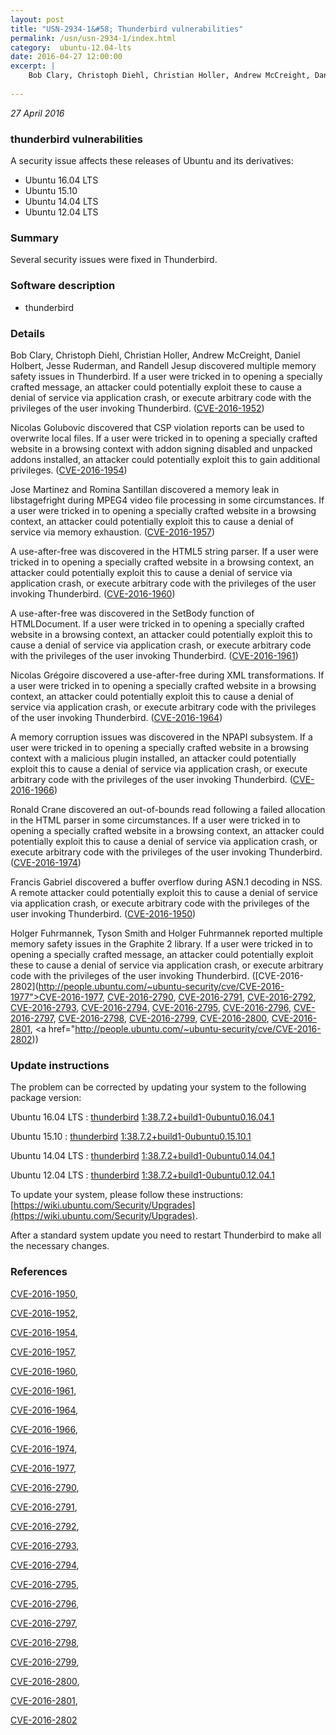 ```yaml
---
layout: post
title: "USN-2934-1&#58; Thunderbird vulnerabilities"
permalink: /usn/usn-2934-1/index.html
category:  ubuntu-12.04-lts
date: 2016-04-27 12:00:00
excerpt: |
    Bob Clary, Christoph Diehl, Christian Holler, Andrew McCreight, Daniel Holbert, Jesse Ruderman, and Randell Jesup discovered multiple memory safety issues in Thunderbird. If a user were tricked in to opening a specially crafted message, an attacker could potentially exploit these to cause a denial of service via application crash, or execute arbitrary code with the privileges of the user invoking Thunderbird. ([CVE-2016-1952](http://people.ubuntu.com/~ubuntu-security/cve/CVE-2016-1952))
    
--- 
```

 
 

*27 April 2016*

### thunderbird vulnerabilities

A security issue affects these releases of Ubuntu and its derivatives:

* Ubuntu 16.04 LTS
* Ubuntu 15.10
* Ubuntu 14.04 LTS
* Ubuntu 12.04 LTS

### Summary

Several security issues were fixed in Thunderbird. 

### Software description

* thunderbird 

### Details

Bob Clary, Christoph Diehl, Christian Holler, Andrew McCreight, Daniel Holbert, Jesse Ruderman, and Randell Jesup discovered multiple memory safety issues in Thunderbird. If a user were tricked in to opening a specially crafted message, an attacker could potentially exploit these to cause a denial of service via application crash, or execute arbitrary code with the privileges of the user invoking Thunderbird. ([CVE-2016-1952](http://people.ubuntu.com/~ubuntu-security/cve/CVE-2016-1952))

Nicolas Golubovic discovered that CSP violation reports can be used to overwrite local files. If a user were tricked in to opening a specially crafted website in a browsing context with addon signing disabled and unpacked addons installed, an attacker could potentially exploit this to gain additional privileges. ([CVE-2016-1954](http://people.ubuntu.com/~ubuntu-security/cve/CVE-2016-1954))

Jose Martinez and Romina Santillan discovered a memory leak in libstagefright during MPEG4 video file processing in some circumstances. If a user were tricked in to opening a specially crafted website in a browsing context, an attacker could potentially exploit this to cause a denial of service via memory exhaustion. ([CVE-2016-1957](http://people.ubuntu.com/~ubuntu-security/cve/CVE-2016-1957))

A use-after-free was discovered in the HTML5 string parser. If a user were tricked in to opening a specially crafted website in a browsing context, an attacker could potentially exploit this to cause a denial of service via application crash, or execute arbitrary code with the privileges of the user invoking Thunderbird. ([CVE-2016-1960](http://people.ubuntu.com/~ubuntu-security/cve/CVE-2016-1960))

A use-after-free was discovered in the SetBody function of HTMLDocument. If a user were tricked in to opening a specially crafted website in a browsing context, an attacker could potentially exploit this to cause a denial of service via application crash, or execute arbitrary code with the privileges of the user invoking Thunderbird. ([CVE-2016-1961](http://people.ubuntu.com/~ubuntu-security/cve/CVE-2016-1961))

Nicolas Grégoire discovered a use-after-free during XML transformations. If a user were tricked in to opening a specially crafted website in a browsing context, an attacker could potentially exploit this to cause a denial of service via application crash, or execute arbitrary code with the privileges of the user invoking Thunderbird. ([CVE-2016-1964](http://people.ubuntu.com/~ubuntu-security/cve/CVE-2016-1964))

A memory corruption issues was discovered in the NPAPI subsystem. If a user were tricked in to opening a specially crafted website in a browsing context with a malicious plugin installed, an attacker could potentially exploit this to cause a denial of service via application crash, or execute arbitrary code with the privileges of the user invoking Thunderbird. ([CVE-2016-1966](http://people.ubuntu.com/~ubuntu-security/cve/CVE-2016-1966))

Ronald Crane discovered an out-of-bounds read following a failed allocation in the HTML parser in some circumstances. If a user were tricked in to opening a specially crafted website in a browsing context, an attacker could potentially exploit this to cause a denial of service via application crash, or execute arbitrary code with the privileges of the user invoking Thunderbird. ([CVE-2016-1974](http://people.ubuntu.com/~ubuntu-security/cve/CVE-2016-1974))

Francis Gabriel discovered a buffer overflow during ASN.1 decoding in NSS. A remote attacker could potentially exploit this to cause a denial of service via application crash, or execute arbitrary code with the privileges of the user invoking Thunderbird. ([CVE-2016-1950](http://people.ubuntu.com/~ubuntu-security/cve/CVE-2016-1950))

Holger Fuhrmannek, Tyson Smith and Holger Fuhrmannek reported multiple memory safety issues in the Graphite 2 library. If a user were tricked in to opening a specially crafted message, an attacker could potentially exploit these to cause a denial of service via application crash, or execute arbitrary code with the privileges of the user invoking Thunderbird. ([CVE-2016-2802](http://people.ubuntu.com/~ubuntu-security/cve/CVE-2016-1977">CVE-2016-1977</a>, <a href="http://people.ubuntu.com/~ubuntu-security/cve/CVE-2016-2790">CVE-2016-2790</a>, <a href="http://people.ubuntu.com/~ubuntu-security/cve/CVE-2016-2791">CVE-2016-2791</a>, <a href="http://people.ubuntu.com/~ubuntu-security/cve/CVE-2016-2792">CVE-2016-2792</a>, <a href="http://people.ubuntu.com/~ubuntu-security/cve/CVE-2016-2793">CVE-2016-2793</a>, <a href="http://people.ubuntu.com/~ubuntu-security/cve/CVE-2016-2794">CVE-2016-2794</a>, <a href="http://people.ubuntu.com/~ubuntu-security/cve/CVE-2016-2795">CVE-2016-2795</a>, <a href="http://people.ubuntu.com/~ubuntu-security/cve/CVE-2016-2796">CVE-2016-2796</a>, <a href="http://people.ubuntu.com/~ubuntu-security/cve/CVE-2016-2797">CVE-2016-2797</a>, <a href="http://people.ubuntu.com/~ubuntu-security/cve/CVE-2016-2798">CVE-2016-2798</a>, <a href="http://people.ubuntu.com/~ubuntu-security/cve/CVE-2016-2799">CVE-2016-2799</a>, <a href="http://people.ubuntu.com/~ubuntu-security/cve/CVE-2016-2800">CVE-2016-2800</a>, <a href="http://people.ubuntu.com/~ubuntu-security/cve/CVE-2016-2801">CVE-2016-2801</a>, <a href="http://people.ubuntu.com/~ubuntu-security/cve/CVE-2016-2802)) 

### Update instructions

The problem can be corrected by updating your system to the following package version:

Ubuntu 16.04 LTS
 : [thunderbird](https://launchpad.net/ubuntu/+source/thunderbird) <span> [1:38.7.2+build1-0ubuntu0.16.04.1](https://launchpad.net/ubuntu/+source/thunderbird/1:38.7.2+build1-0ubuntu0.16.04.1) </span> 

Ubuntu 15.10
 : [thunderbird](https://launchpad.net/ubuntu/+source/thunderbird) <span> [1:38.7.2+build1-0ubuntu0.15.10.1](https://launchpad.net/ubuntu/+source/thunderbird/1:38.7.2+build1-0ubuntu0.15.10.1) </span> 

Ubuntu 14.04 LTS
 : [thunderbird](https://launchpad.net/ubuntu/+source/thunderbird) <span> [1:38.7.2+build1-0ubuntu0.14.04.1](https://launchpad.net/ubuntu/+source/thunderbird/1:38.7.2+build1-0ubuntu0.14.04.1) </span> 

Ubuntu 12.04 LTS
 : [thunderbird](https://launchpad.net/ubuntu/+source/thunderbird) <span> [1:38.7.2+build1-0ubuntu0.12.04.1](https://launchpad.net/ubuntu/+source/thunderbird/1:38.7.2+build1-0ubuntu0.12.04.1) </span> 

To update your system, please follow these instructions: [https://wiki.ubuntu.com/Security/Upgrades](https://wiki.ubuntu.com/Security/Upgrades).

After a standard system update you need to restart Thunderbird to make all the necessary changes. 

### References

 
 [CVE-2016-1950](http://people.ubuntu.com/~ubuntu-security/cve/CVE-2016-1950), 

 [CVE-2016-1952](http://people.ubuntu.com/~ubuntu-security/cve/CVE-2016-1952), 

 [CVE-2016-1954](http://people.ubuntu.com/~ubuntu-security/cve/CVE-2016-1954), 

 [CVE-2016-1957](http://people.ubuntu.com/~ubuntu-security/cve/CVE-2016-1957), 

 [CVE-2016-1960](http://people.ubuntu.com/~ubuntu-security/cve/CVE-2016-1960), 

 [CVE-2016-1961](http://people.ubuntu.com/~ubuntu-security/cve/CVE-2016-1961), 

 [CVE-2016-1964](http://people.ubuntu.com/~ubuntu-security/cve/CVE-2016-1964), 

 [CVE-2016-1966](http://people.ubuntu.com/~ubuntu-security/cve/CVE-2016-1966), 

 [CVE-2016-1974](http://people.ubuntu.com/~ubuntu-security/cve/CVE-2016-1974), 

 [CVE-2016-1977](http://people.ubuntu.com/~ubuntu-security/cve/CVE-2016-1977), 

 [CVE-2016-2790](http://people.ubuntu.com/~ubuntu-security/cve/CVE-2016-2790), 

 [CVE-2016-2791](http://people.ubuntu.com/~ubuntu-security/cve/CVE-2016-2791), 

 [CVE-2016-2792](http://people.ubuntu.com/~ubuntu-security/cve/CVE-2016-2792), 

 [CVE-2016-2793](http://people.ubuntu.com/~ubuntu-security/cve/CVE-2016-2793), 

 [CVE-2016-2794](http://people.ubuntu.com/~ubuntu-security/cve/CVE-2016-2794), 

 [CVE-2016-2795](http://people.ubuntu.com/~ubuntu-security/cve/CVE-2016-2795), 

 [CVE-2016-2796](http://people.ubuntu.com/~ubuntu-security/cve/CVE-2016-2796), 

 [CVE-2016-2797](http://people.ubuntu.com/~ubuntu-security/cve/CVE-2016-2797), 

 [CVE-2016-2798](http://people.ubuntu.com/~ubuntu-security/cve/CVE-2016-2798), 

 [CVE-2016-2799](http://people.ubuntu.com/~ubuntu-security/cve/CVE-2016-2799), 

 [CVE-2016-2800](http://people.ubuntu.com/~ubuntu-security/cve/CVE-2016-2800), 

 [CVE-2016-2801](http://people.ubuntu.com/~ubuntu-security/cve/CVE-2016-2801), 

 [CVE-2016-2802](http://people.ubuntu.com/~ubuntu-security/cve/CVE-2016-2802)
 

